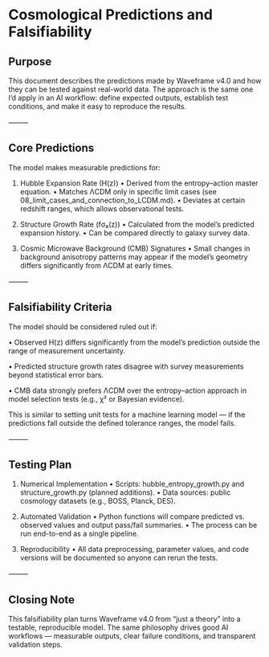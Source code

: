 # Cosmological Predictions and Falsifiability

## Purpose

This document describes the predictions made by Waveframe v4.0 and how they can be tested against real-world data.
The approach is the same one I’d apply in an AI workflow: define expected outputs, establish test conditions, and make it easy to reproduce the results.

⸻

## Core Predictions

The model makes measurable predictions for:

 1.	Hubble Expansion Rate (H(z))
 •	Derived from the entropy–action master equation.
•	Matches ΛCDM only in specific limit cases (see 08_limit_cases_and_connection_to_LCDM.md).
•	Deviates at certain redshift ranges, which allows observational tests.

 2.	Structure Growth Rate (fσ₈(z))
•	Calculated from the model’s predicted expansion history.
•	Can be compared directly to galaxy survey data.

 3.	Cosmic Microwave Background (CMB) Signatures
•	Small changes in background anisotropy patterns may appear if the model’s geometry differs significantly from ΛCDM at early times.

⸻

## Falsifiability Criteria

The model should be considered ruled out if:
	
 •	Observed H(z) differs significantly from the model’s prediction outside the range of measurement uncertainty.
	
 •	Predicted structure growth rates disagree with survey measurements beyond statistical error bars.
	
 •	CMB data strongly prefers ΛCDM over the entropy–action approach in model selection tests (e.g., χ² or Bayesian evidence).

This is similar to setting unit tests for a machine learning model — if the predictions fall outside the defined tolerance ranges, the model fails.

⸻

## Testing Plan
	
 1.	Numerical Implementation
•	Scripts: hubble_entropy_growth.py and structure_growth.py (planned additions).
•	Data sources: public cosmology datasets (e.g., BOSS, Planck, DES).
	
 2.	Automated Validation
•	Python functions will compare predicted vs. observed values and output pass/fail summaries.
•	The process can be run end-to-end as a single pipeline.
	
 3.	Reproducibility
•	All data preprocessing, parameter values, and code versions will be documented so anyone can rerun the tests.

⸻

## Closing Note

This falsifiability plan turns Waveframe v4.0 from “just a theory” into a testable, reproducible model.
The same philosophy drives good AI workflows — measurable outputs, clear failure conditions, and transparent validation steps.
